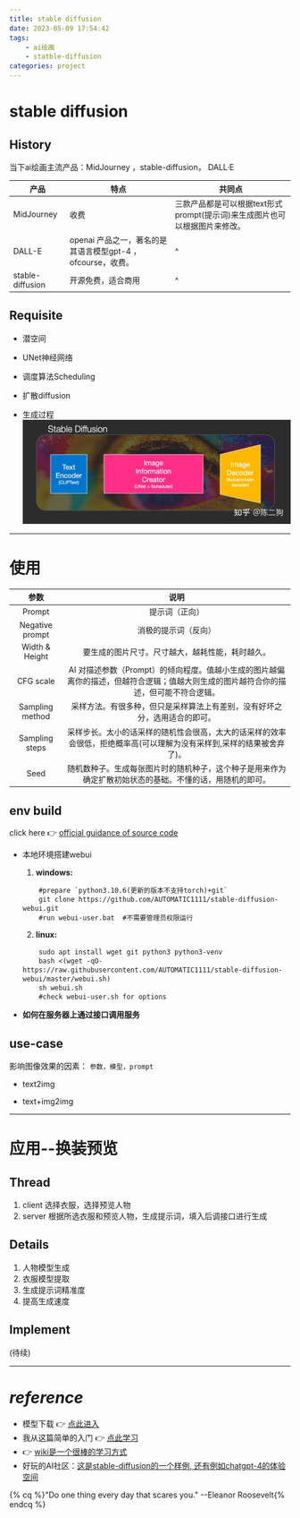 ```yaml
---
title: stable diffusion
date: 2023-05-09 17:54:42
tags:
	- ai绘画
	- statble-diffusion
categories: project 
---
```


# stable diffusion

## History
当下ai绘画主流产品：MidJourney ，stable-diffusion， DALL·E

   产品          | 特点 | 共同点
   ---           | ---  | ---
MidJourney       |  收费 | 三款产品都是可以根据text形式prompt(提示词)来生成图片也可以根据图片来修改。
DALL-E           | openai 产品之一，著名的是其语言模型gpt-4 ，ofcourse，收费。| ^
stable-diffusion | 开源免费，适合商用  | ^

## Requisite
- 潜空间

- UNet神经网络

- 调度算法Scheduling

- 扩散diffusion

- 生成过程
![图像生成过程](stable-diffusion/image.jpg)

------------

# 使用
参数            |   说明
 :---:          |    :-:
Prompt          |    提示词（正向）
Negative prompt	| 消极的提示词（反向）
Width & Height	|要生成的图片尺寸。尺寸越大，越耗性能，耗时越久。
CFG scale       |	AI 对描述参数（Prompt）的倾向程度。值越小生成的图片越偏离你的描述，但越符合逻辑；值越大则生成的图片越符合你的描述，但可能不符合逻辑。
Sampling method	| 采样方法。有很多种，但只是采样算法上有差别，没有好坏之分，选用适合的即可。
Sampling steps	|采样步长。太小的话采样的随机性会很高，太大的话采样的效率会很低，拒绝概率高(可以理解为没有采样到,采样的结果被舍弃了)。
Seed	        | 随机数种子。生成每张图片时的随机种子，这个种子是用来作为确定扩散初始状态的基础。不懂的话，用随机的即可。

## env build
click here :point_right: [official guidance of source code](https://github.com/AUTOMATIC1111/stable-diffusion-webui)
- 本地环境搭建webui
	1. **windows:**
	```	
		#prepare `python3.10.6(更新的版本不支持torch)+git`
		git clone https://github.com/AUTOMATIC1111/stable-diffusion-webui.git
		#run webui-user.bat  #不需要管理员权限运行
	```

	2. **linux:**
	```
		sudo apt install wget git python3 python3-venv
		bash <(wget -qO- https://raw.githubusercontent.com/AUTOMATIC1111/stable-diffusion-webui/master/webui.sh)
		sh webui.sh
		#check webui-user.sh for options
	```

- **如何在服务器上通过接口调用服务**

## use-case
影响图像效果的因素： `参数，模型，prompt`
- text2img

- text+img2img

---------
# 应用--换装预览

## Thread
1. client
选择衣服，选择预览人物
2. server
根据所选衣服和预览人物，生成提示词，填入后调接口进行生成

## Details
1. 人物模型生成
2. 衣服模型提取
3. 生成提示词精准度
4. 提高生成速度

## Implement
(待续)

--------
# ***reference***
- 模型下载 :point_right: [点此进入](https://civitai.com/)
- 我从这篇简单的入门 :point_right: [点此学习](https://zhuanlan.zhihu.com/p/610094594?utm_id=0)
- :point_right: [wiki是一个很棒的学习方式](https://zh.wikipedia.org/zh-cn/Stable_Diffusion)
- 好玩的AI社区：[这是stable-diffusion的一个样例, 还有例如chatgpt-4的体验空间](https://huggingface.co/spaces/stabilityai/stable-diffusion)


{% cq %}"Do one thing every day that scares you." --Eleanor Roosevelt{% endcq %}